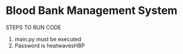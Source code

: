 # Blood Bank Management System

STEPS TO RUN CODE

1. main.py must be executed
2. Password is heatwavesHBP
